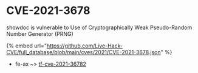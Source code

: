 # CVE-2021-3678

showdoc is vulnerable to Use of Cryptographically Weak Pseudo-Random Number Generator (PRNG)

{% embed url="https://github.com/Live-Hack-CVE/full_database/blob/main/cves/2021/CVE-2021-3678.json" %}


* fe-ax ~> [tf-cve-2021-36782](https://www.alice-snow.ru/2021/database/cve-2021-3678/tf-cve-2021-36782-fe-ax)